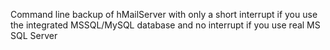 Command line backup of hMailServer with only a short interrupt if you use the integrated MSSQL/MySQL database and no interrupt if you use real MS SQL Server